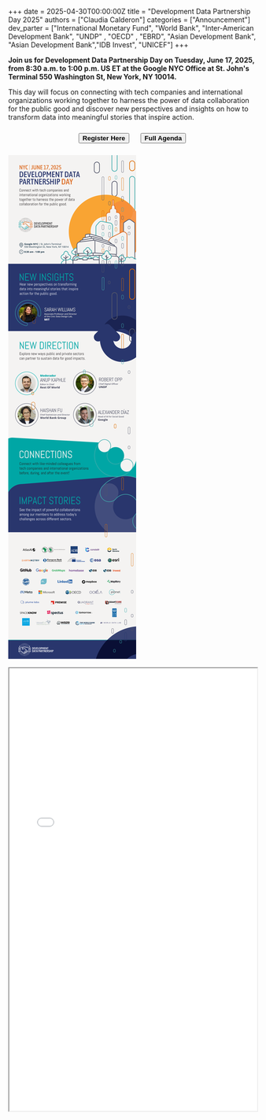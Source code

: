 +++
date =  2025-04-30T00:00:00Z
title = "Development Data Partnership Day 2025"
authors = ["Claudia Calderon"]
categories = ["Announcement"]
dev_parter = ["International Monetary Fund", "World Bank", "Inter-American Development Bank", "UNDP" , "OECD" , "EBRD", "Asian Development Bank", "Asian Development Bank","IDB Invest", "UNICEF"]
+++

**Join us for Development Data Partnership Day on Tuesday, June 17, 2025, from 8:30 a.m. to 1:00 p.m. US ET at the Google NYC Office at St. John's Terminal 550 Washington St, New York, NY 10014.**

This day will focus on connecting with tech companies and international organizations working together to harness the power of data collaboration for the public good and discover new perspectives and insights on how to transform data into meaningful stories that inspire action.

<div style="text-align:center; font-weight:bold;">
  <button type="button" class="btn btn-outline-info" style="margin: 10px;">
    <a href="https://forms.office.com/Pages/ResponsePage.aspx?id=wP6iMWsmZ0y1bieW2PWcNnFCsHhxqiNJllqArA6vm_1URDM4Mkk5SFU0NFlRSzdERDJLSVFXTUVWTy4u" style="text-decoration: none; color: inherit; font-weight: bold;">
      Register Here
    </a>
  </button>

  <button type="button" class="btn btn-outline-info" style="margin: 10px;">
    <a href="FULLagenda2025.pdf" style="text-decoration: none; color: inherit; font-weight: bold;">
      Full Agenda
    </a>
  </button>
</div>

![](DDP_2025_June.png)

<section id="Full Agenda">
<iframe src="FULLagenda2025.pdf#toolbar=0&statusbar=0&page=1" width="100%" height="900px">
</iframe>
</section>
